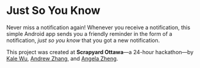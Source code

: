 # Just So You Know

Never miss a notification again! Whenever you receive a notification, this simple Android app sends you a friendly reminder in the form of a notification, *just so you know* that you got a new notification.

This project was created at **Scrapyard Ottawa**—a 24-hour hackathon—by [Kale Wu](https://github.com/Kale-Wu), [Andrew Zhang](https://github.com/applesarebad), and [Angela Zheng](https://github.com/angelazheng96).
